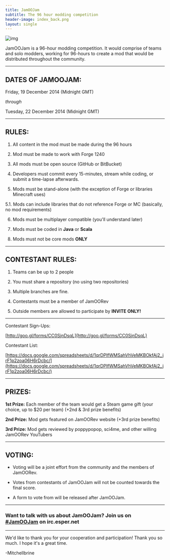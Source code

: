 ```yaml
---
title: JamOOJam
subtitle: The 96 hour modding competition
header-image: index_back.png
layout: single
---
```


![img](http://puu.sh/dj0tD/d558005df4.png)

JamOOJam is a 96-hour modding competition. It would comprise of teams and solo modders, working for 96-hours to create a mod that would be distributed throughout the community.

- - -

## DATES OF JAMOOJAM: ##

Friday, 19 December 2014 (Midnight GMT)

*through*

Tuesday, 22 December 2014 (Midnight GMT)

- - -

## RULES: ##

1. All content in the mod must be made during the 96 hours

2. Mod must be made to work with Forge 1240

3. All mods must be open source (GitHub or BitBucket)

4. Developers must commit every 15-minutes, stream while coding, or submit a time-lapse afterwards.

5. Mods must be stand-alone (with the exception of Forge or libraries Minecraft uses)

5.1. Mods can include libraries that do not reference Forge or MC (basically, no mod requirements)

6. Mods must be multiplayer compatible (you'll understand later)

7. Mods must be coded in **Java** or **Scala**

8. Mods must not be core mods **ONLY**

- - -

## CONTESTANT RULES: ##

1. Teams can be up to 2 people

2. You must share a repository (no using two repositories)

3. Multiple branches are fine.

4. Contestants must be a member of JamOORev

5. Outside members are allowed to participate by **INVITE ONLY!**

- - -

Contestant Sign-Ups:

[http://goo.gl/forms/CC0SjnDsqL](http://goo.gl/forms/CC0SjnDsqL)


Contestant List:

[https://docs.google.com/spreadsheets/d/1qrDPIfWMSahVhVeMKBOkfAj2_jrF1p2zoa06H6rDcbc/](https://docs.google.com/spreadsheets/d/1qrDPIfWMSahVhVeMKBOkfAj2_jrF1p2zoa06H6rDcbc/)

- - -

## PRIZES: ##

**1st Prize:** Each member of the team would get a Steam game gift (your choice, up to $20 per team) (+2nd & 3rd prize benefits)

**2nd Prize:** Mod gets featured on JamOORev website (+3rd prize benefits)

**3rd Prize:** Mod gets reviewed by poppypopop, sci4me, and other willing JamOORev YouTubers

- - -

## VOTING: ##

- Voting will be a joint effort from the community and the members of JamOORev.

- Votes from contestants of JamOOJam will not be counted towards the final score.

- A form to vote from will be released after JamOOJam.

- - -

### Want to talk with us about JamOOJam? Join us on [#JamOOJam](http://webchat.esper.net/?nick=&channels=JamOOJam&fg_color=39EF5B&fg_sec_color=38A7EF&bg_color=171717) on irc.esper.net

- - -

We'd like to thank you for your cooperation and participation! Thank you so much. I hope it's a great time.

-Mitchellbrine
